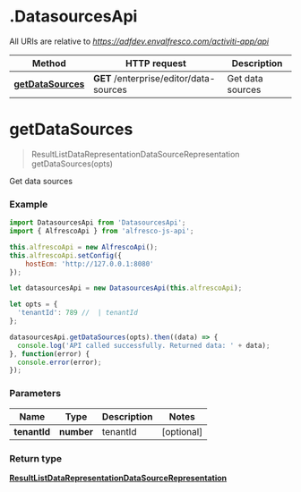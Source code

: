 # .DatasourcesApi

All URIs are relative to *https://adfdev.envalfresco.com/activiti-app/api*

Method | HTTP request | Description
------------- | ------------- | -------------
[**getDataSources**](DatasourcesApi.md#getDataSources) | **GET** /enterprise/editor/data-sources | Get data sources


<a name="getDataSources"></a>
# **getDataSources**
> ResultListDataRepresentationDataSourceRepresentation getDataSources(opts)

Get data sources

### Example
```javascript
import DatasourcesApi from 'DatasourcesApi';
import { AlfrescoApi } from 'alfresco-js-api';

this.alfrescoApi = new AlfrescoApi();
this.alfrescoApi.setConfig({
    hostEcm: 'http://127.0.0.1:8080'
});

let datasourcesApi = new DatasourcesApi(this.alfrescoApi);

let opts = { 
  'tenantId': 789 //  | tenantId
};

datasourcesApi.getDataSources(opts).then((data) => {
  console.log('API called successfully. Returned data: ' + data);
}, function(error) {
  console.error(error);
});

```

### Parameters

Name | Type | Description  | Notes
------------- | ------------- | ------------- | -------------
 **tenantId** | **number**| tenantId | [optional] 

### Return type

[**ResultListDataRepresentationDataSourceRepresentation**](ResultListDataRepresentationDataSourceRepresentation.md)

